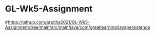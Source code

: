 # GL-Wk5-Assignment
#https://github.com/arpitha2021/GL-Wk5-Assignment/tree/main/src/main/java/com/greatlearning/javapersistence
